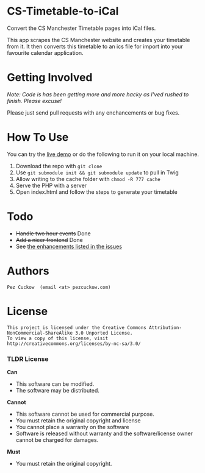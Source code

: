 CS-Timetable-to-iCal
====================

Convert the CS Manchester Timetable pages into iCal files.

This app scrapes the CS Manchester website and creates your timetable from it. It then converts this timetable to an ics file for import into your favourite calendar application.

Getting Involved
====

*Note: Code is has been getting more and more hacky as I'ved rushed to finish. Please excuse!*

Please just send pull requests with any enchancements or bug fixes.

How To Use
===
You can try the [live demo](http://labs.pezcuckow.com/cstimetable/) or do the following to run it on your local machine.

1. Download the repo with `git clone`
2. Use `git submodule init && git submodule update` to pull in Twig
3. Allow writing to the cache folder with `chmod -R 777 cache`
4. Serve the PHP with a server
5. Open index.html and follow the steps to generate your timetable


Todo
====

- ~~Handle two hour events~~ Done
- ~~Add a nicer frontend~~ Done
- See [the enhancements listed in the issues](https://github.com/Pezmc/CS-Timetable-to-iCal/issues?labels=enhancement)

Authors
====
	Pez Cuckow	(email <at> pezcuckow.com)

License
====
    This project is licensed under the Creative Commons Attribution-NonCommercial-ShareAlike 3.0 Unported License.
    To view a copy of this license, visit http://creativecommons.org/licenses/by-nc-sa/3.0/

### TLDR License

**Can**
- This software can be modified.
- The software may be distributed.

**Cannot**
- This software cannot be used for commercial purpose.
- You must retain the original copyright and license
- You cannot place a warranty on the software
- Software is released without warranty and the software/license owner cannot be charged for damages.

**Must**
- You must retain the original copyright.

